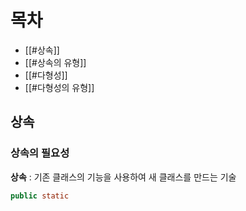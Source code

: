 
# 목차
- [[#상속]]
- [[#상속의 유형]]
- [[#다형성]]
- [[#다형성의 유형]]

## 상속
### 상속의 필요성
**상속** : 기존 클래스의 기능을 사용하여 새 클래스를 만드는 기술

```java
public static 
```